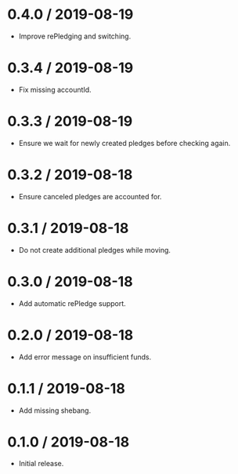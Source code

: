 0.4.0 / 2019-08-19
==================

* Improve rePledging and switching.

0.3.4 / 2019-08-19
==================

* Fix missing accountId.

0.3.3 / 2019-08-19
==================

* Ensure we wait for newly created pledges before checking again.

0.3.2 / 2019-08-18
==================

* Ensure canceled pledges are accounted for.

0.3.1 / 2019-08-18
==================

* Do not create additional pledges while moving.

0.3.0 / 2019-08-18
==================

* Add automatic rePledge support.

0.2.0 / 2019-08-18
==================

* Add error message on insufficient funds.

0.1.1 / 2019-08-18
==================

* Add missing shebang.

0.1.0 / 2019-08-18
==================

* Initial release.
